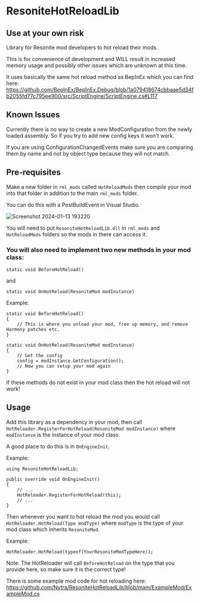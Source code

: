 # ResoniteHotReloadLib

## Use at your own risk

Library for Resonite mod developers to hot reload their mods.

This is for convenience of development and WILL result in increased memory usage and possibly other issues which are unknown at this time.

It uses basically the same hot reload method as BepInEx which you can find here: https://github.com/BepInEx/BepInEx.Debug/blob/1a079418674cbbaae5d34fb2055fd77c795ee900/src/ScriptEngine/ScriptEngine.cs#L117

## Known Issues

Currently there is no way to create a new ModConfiguration from the newly loaded assembly. So if you try to add new config keys it won't work.

If you are using ConfigurationChangedEvents make sure you are comparing them by name and not by object type because they will not match.

## Pre-requisites

Make a new folder in `rml_mods` called `HotReloadMods` then compile your mod into that folder in addition to the main `rml_mods` folder.

You can do this with a PostBuildEvent in Visual Studio.

![Screenshot 2024-01-13 193220](https://github.com/Nytra/ResoniteHotReloadLib/assets/14206961/427f9f36-2324-450e-bb6a-044ba6071ff0)

You will need to put `ResoniteHotReloadLib.dll` in `rml_mods` and `HotReloadMods` folders so the mods in there can access it.

### You will also need to implement two new methods in your mod class:

`static void BeforeHotReload()`

and 

`static void OnHotReload(ResoniteMod modInstance)`

Example:

```
static void BeforeHotReload()
{
    // This is where you unload your mod, free up memory, and remove Harmony patches etc.
}

static void OnHotReload(ResoniteMod modInstance)
{
    // Get the config
    config = modInstance.GetConfiguration();
    // Now you can setup your mod again
}
```

If these methods do not exist in your mod class then the hot reload will not work!

## Usage

Add this library as a dependency in your mod, then call `HotReloader.RegisterForHotReload(ResoniteMod modInstance)` where `modInstance` is the instance of your mod class.

A good place to do this is in `OnEngineInit`.

Example:

```
using ResoniteHotReloadLib;

public override void OnEngineInit()
{
    // ...
    HotReloader.RegisterForHotReload(this);
    // ...
}
```

Then whenever you want to hot reload the mod you would call `HotReloader.HotReload(Type modType)` where `modType` is the type of your mod class which inherits `ResoniteMod`.

Example:

```
HotReloader.HotReload(typeof(YourResoniteModTypeHere));
```

Note: The HotReloader will call `BeforeHotReload` on the type that you provide here, so make sure it is the correct type!

There is some example mod code for hot reloading here: https://github.com/Nytra/ResoniteHotReloadLib/blob/main/ExampleMod/ExampleMod.cs
